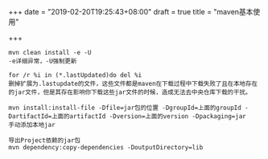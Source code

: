 +++
date = "2019-02-20T19:25:43+08:00"
draft = true
title = "maven基本使用"

+++


```
mvn clean install -e -U
-e详细异常，-U强制更新

for /r %i in (*.lastUpdated)do del %i
删掉扩展为.lastupdate的文件，这些文件都是maven在下载过程中下载失败了且在本地存在的jar文件，但是其存在影响你下载这些jar文件的时候，造成无法去中央仓库下载的干扰。

mvn install:install-file -Dfile=jar包的位置 -DgroupId=上面的groupId -DartifactId=上面的artifactId -Dversion=上面的version -Dpackaging=jar
手动添加本地jar

导出Project依赖的jar包
mvn dependency:copy-dependencies -DoutputDirectory=lib
```
